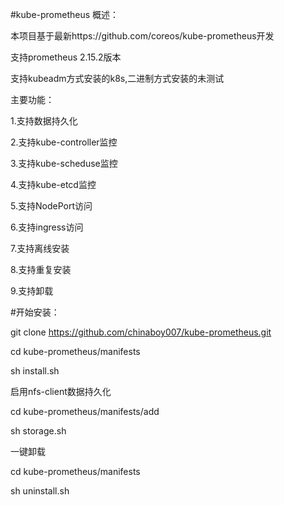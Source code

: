 #kube-prometheus
概述：

本项目基于最新https://github.com/coreos/kube-prometheus开发

支持prometheus 2.15.2版本

支持kubeadm方式安装的k8s,二进制方式安装的未测试


主要功能：

1.支持数据持久化

2.支持kube-controller监控

3.支持kube-scheduse监控

4.支持kube-etcd监控

5.支持NodePort访问

6.支持ingress访问

7.支持离线安装

8.支持重复安装

9.支持卸载




#开始安装：

git clone https://github.com/chinaboy007/kube-prometheus.git

cd kube-prometheus/manifests

sh install.sh



启用nfs-client数据持久化  

cd kube-prometheus/manifests/add  

sh storage.sh



一键卸载  

cd kube-prometheus/manifests

sh uninstall.sh
